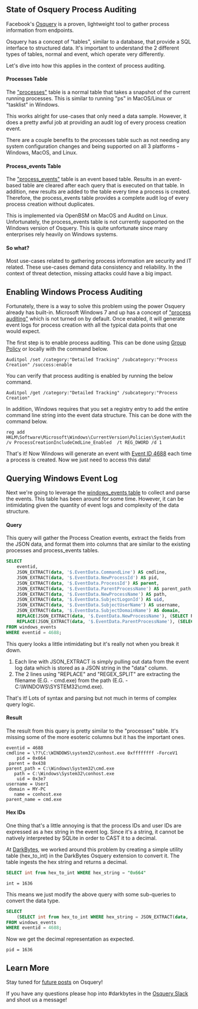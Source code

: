 ## State of Osquery Process Auditing

Facebook's [Osquery](https://osquery.io/) is a proven, lightweight tool to gather process information from endpoints.

Osquery has a concept of "tables", similar to a database, that provide a SQL interface to structured data. It's important to understand the 2 different types of tables, normal and event, which operate very differently.

Let's dive into how this applies in the context of process auditing.

#### Processes Table

The ["processes"](https://osquery.io/schema/3.2.6#processes) table is a normal table that takes a snapshot of the current running processes. This is similar to running "ps" in MacOS/Linux or "tasklist" in Windows.

This works alright for use-cases that only need a data sample. However, it does a pretty awful job at providing an audit log of every process creation event.

There are a couple benefits to the processes table such as not needing any system configuration changes and being supported on all 3 platforms - Windows, MacOS, and Linux.

####  Process_events Table

The ["process_events"](https://osquery.io/schema/3.2.6#process_events) table is an event based table. Results in an event-based table are cleared after each query that is executed on that table. In addition, new results are added to the table every time a process is created. Therefore, the process_events table provides a complete audit log of every process creation without duplicates.

 This is implemented via  OpenBSM on MacOS and Auditd on Linux. Unfortunately, the process_events table is not currently supported on the Windows version of Osquery. This is quite unfortunate since many enterprises rely heavily on Windows systems.

#### So what?

Most use-cases related to gathering process information are security and IT related. These use-cases demand data consistency and reliability. In the context of threat detection, missing attacks could have a big impact.

## Enabling Windows Process Auditing

Fortunately, there is a way to solve this problem using the power Osquery already has built-in. Microsoft Windows 7 and up has a concept of ["process auditing"](https://docs.microsoft.com/en-us/windows/security/threat-protection/auditing/audit-process-creation) which is not turned on by default. Once enabled, it will generate event logs for process creation with all the typical data points that one would expect.

The first step is to enable process auditing. This can be done using [Group Policy](https://docs.microsoft.com/en-us/windows-server/identity/ad-ds/manage/component-updates/command-line-process-auditing) or locally with the command below.

```
Auditpol /set /category:"Detailed Tracking" /subcategory:"Process Creation" /success:enable
```

You can verify that process auditing is enabled by running the below command.

```
Auditpol /get /category:"Detailed Tracking" /subcategory:"Process Creation"
```

In addition, Windows requires that you set a registry entry to add the entire command line string into the event data structure. This can be done with the command below.

```
reg add HKLM\Software\Microsoft\Windows\CurrentVersion\Policies\System\Audit /v ProcessCreationIncludeCmdLine_Enabled  /t REG_DWORD /d 1
```

That's it! Now Windows will generate an event with [Event ID 4688](https://docs.microsoft.com/en-us/windows/security/threat-protection/auditing/event-4688) each time a process is created. Now we just need to access this data!

## Querying Windows Event Log

Next we're going to leverage the [windows_events table](https://osquery.io/schema/3.2.6#windows_events) to collect and parse the events. This table has been around for some time. However, it can be intimidating given the quantity of event logs and complexity of the data structure.

#### Query

This query will gather the Process Creation events, extract the fields from the JSON data, and format them into columns that are similar to the existing processes and process_events tables.

```sql
SELECT
	eventid,
	JSON_EXTRACT(data, '$.EventData.CommandLine') AS cmdline,
	JSON_EXTRACT(data, '$.EventData.NewProcessId') AS pid,
	JSON_EXTRACT(data, '$.EventData.ProcessId') AS parent,
	JSON_EXTRACT(data, '$.EventData.ParentProcessName') AS parent_path,
	JSON_EXTRACT(data, '$.EventData.NewProcessName') AS path,
	JSON_EXTRACT(data, '$.EventData.SubjectLogonId') AS uid,
	JSON_EXTRACT(data, '$.EventData.SubjectUserName') AS username,
	JSON_EXTRACT(data, '$.EventData.SubjectDomainName') AS domain,
	REPLACE(JSON_EXTRACT(data, '$.EventData.NewProcessName'), (SELECT REGEX_SPLIT(JSON_EXTRACT(data, '$.EventData.NewProcessName'), "[\.\w-]+$", 0)), '' ) AS name,
	REPLACE(JSON_EXTRACT(data, '$.EventData.ParentProcessName'), (SELECT REGEX_SPLIT(JSON_EXTRACT(data, '$.EventData.ParentProcessName'), "[\.\w-]+$", 0)), '' ) AS parent_name
FROM windows_events
WHERE eventid = 4688;
```

This query looks a little intimidating but it's really not when you break it down.
1. Each line with JSON_EXTRACT is simply pulling out data from the event log data which is stored as a JSON string in the "data" column.
2. The 2 lines using "REPLACE" and "REGEX_SPLIT" are extracting the filename (E.G. - cmd.exe) from the path (E.G. - C:\\WINDOWS\\SYSTEM32\\cmd.exe).

That's it! Lots of syntax and parsing but not much in terms of complex query logic.

#### Result

The result from this query is pretty similar to the "processes" table. It's missing some of the more esoteric columns but it has the important ones.

```
eventid = 4688
cmdline = \??\C:\WINDOWS\system32\conhost.exe 0xffffffff -ForceV1
    pid = 0x664
 parent = 0x438
parent_path = C:\Windows\System32\cmd.exe
   path = C:\Windows\System32\conhost.exe
    uid = 0x3e7
username = User1
 domain = MY-PC
   name = conhost.exe
parent_name = cmd.exe
```


#### Hex IDs

One thing that's a little annoying is that the process IDs and user IDs are expressed as a hex string in the event log. Since it's a string, it cannot be natively interpreted by SQLite in order to CAST it to a decimal.

At [DarkBytes](https://www.darkbytes.com/), we worked around this problem by creating a simple utility table (hex_to_int) in the DarkBytes Osquery extension to convert it. The table ingests the hex string and returns a decimal.

```sql
SELECT int from hex_to_int WHERE hex_string = "0x664"
```

```
int = 1636
```

This means we just modify the above query with some sub-queries to convert the data type.


```sql
SELECT
    (SELECT int from hex_to_int WHERE hex_string = JSON_EXTRACT(data, '$.EventData.NewProcessId')) AS pid,
FROM windows_events
WHERE eventid = 4688;
```

Now we get the decimal representation as expected.
```
pid = 1636
```

## Learn More

Stay tuned for [future posts](https://www.darkbytes.com/blog) on Osquery!

If you have any questions please hop into #darkbytes in the [Osquery Slack](https://osquery.slack.com/) and shoot us a message!
